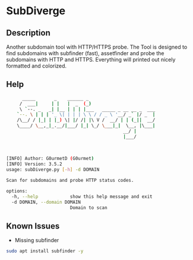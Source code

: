 # SubDiverge

## Description
Another subdomain tool with HTTP/HTTPS probe. The Tool is designed to find subdomains with subfinder (fast), assetfinder and probe the subdomains with HTTP and HTTPS. Everything will printed out nicely formatted and colorized.

## Help
```bash                                                                                                        
      _____       _    ______ _                                                                          
     /  ___|     | |   |  _  (_)                                                                         
     \ `--. _   _| |__ | | | |___   _____ _ __ __ _  ___                                                 
    `--. \ | | | '_ \| | | | \ \ / / _ \ '__/ _` |/ _  |                                                 
    /\__/ / |_| | |_) \| |/ /| |\ V /  __/ | | (_||  __/                                                 
    \____/ \__,_|_.__/|___/ |_| \_/ \___|_|  \__, |\___|                                                 
                                            __/ |                                                        
                                            |___/                                                        
                                                                                                         
                                                                                                         
                                                                                                         
[INFO] Author: G0urmetD (G0urmet)
[INFO] Version: 3.5.2
usage: subDiverge.py [-h] -d DOMAIN

Scan for subdomains and probe HTTP status codes.

options:
  -h, --help            show this help message and exit
  -d DOMAIN, --domain DOMAIN
                        Domain to scan

```

## Known Issues
- Missing subfinder
```bash
sudo apt install subfinder -y
```
